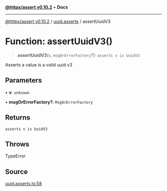 [**@httpx/assert v0.10.2**](../../README.md) • **Docs**

***

[@httpx/assert v0.10.2](../../README.md) / [uuid.asserts](../README.md) / assertUuidV3

# Function: assertUuidV3()

> **assertUuidV3**(`v`, `msgOrErrorFactory`?): `asserts v is UuidV3`

Asserts a value is a valid uuid v3

## Parameters

• **v**: `unknown`

• **msgOrErrorFactory?**: `MsgOrErrorFactory`

## Returns

`asserts v is UuidV3`

## Throws

TypeError

## Source

[uuid.asserts.ts:58](https://github.com/belgattitude/httpx/blob/9872a04f73c192beff5f4b4d63a156ff5269c00c/packages/assert/src/uuid.asserts.ts#L58)
